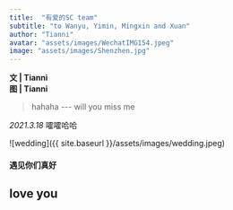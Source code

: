 ```yaml
---
title:  "有爱的SC team"
subtitle: "to Wanyu, Yimin, Mingxin and Xuan"
author: "Tianni"
avatar: "assets/images/WechatIMG154.jpeg"
image: "assets/images/Shenzhen.jpg"
---
```


**文 | Tianni**  
**图 | Tianni**  

> hahaha
>         --- will you miss me

_2021.3.18_
嚯嚯哈哈

![wedding]({{ site.baseurl }}/assets/images/wedding.jpeg)

#### 遇见你们真好

## love you
